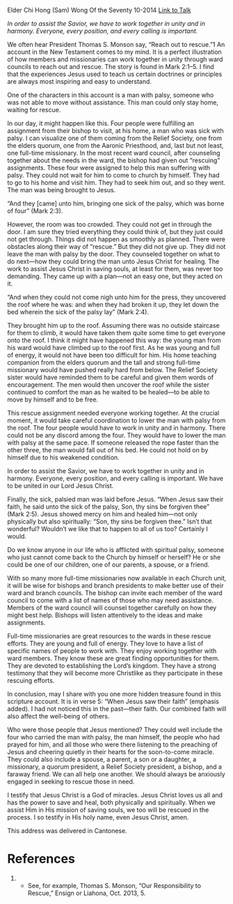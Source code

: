 Elder Chi Hong (Sam) Wong
Of the Seventy
10-2014
[Link to Talk](https://www.churchofjesuschrist.org/study/general-conference/2014/10/rescue-in-unity?lang=eng)

_In order to assist the Savior, we have to work together in unity and in harmony. Everyone, every position, and every calling is important._

We often hear President Thomas S. Monson say, “Reach out to rescue.”1 An account in the New Testament comes to my mind. It is a perfect illustration of how members and missionaries can work together in unity through ward councils to reach out and rescue. The story is found in Mark 2:1–5. I find that the experiences Jesus used to teach us certain doctrines or principles are always most inspiring and easy to understand.

One of the characters in this account is a man with palsy, someone who was not able to move without assistance. This man could only stay home, waiting for rescue.

In our day, it might happen like this. Four people were fulfilling an assignment from their bishop to visit, at his home, a man who was sick with palsy. I can visualize one of them coming from the Relief Society, one from the elders quorum, one from the Aaronic Priesthood, and, last but not least, one full-time missionary. In the most recent ward council, after counseling together about the needs in the ward, the bishop had given out “rescuing” assignments. These four were assigned to help this man suffering with palsy. They could not wait for him to come to church by himself. They had to go to his home and visit him. They had to seek him out, and so they went. The man was being brought to Jesus.

“And they [came] unto him, bringing one sick of the palsy, which was borne of four” (Mark 2:3).

However, the room was too crowded. They could not get in through the door. I am sure they tried everything they could think of, but they just could not get through. Things did not happen as smoothly as planned. There were obstacles along their way of “rescue.” But they did not give up. They did not leave the man with palsy by the door. They counseled together on what to do next—how they could bring the man unto Jesus Christ for healing. The work to assist Jesus Christ in saving souls, at least for them, was never too demanding. They came up with a plan—not an easy one, but they acted on it.

“And when they could not come nigh unto him for the press, they uncovered the roof where he was: and when they had broken it up, they let down the bed wherein the sick of the palsy lay” (Mark 2:4).

They brought him up to the roof. Assuming there was no outside staircase for them to climb, it would have taken them quite some time to get everyone onto the roof. I think it might have happened this way: the young man from his ward would have climbed up to the roof first. As he was young and full of energy, it would not have been too difficult for him. His home teaching companion from the elders quorum and the tall and strong full-time missionary would have pushed really hard from below. The Relief Society sister would have reminded them to be careful and given them words of encouragement. The men would then uncover the roof while the sister continued to comfort the man as he waited to be healed—to be able to move by himself and to be free.

This rescue assignment needed everyone working together. At the crucial moment, it would take careful coordination to lower the man with palsy from the roof. The four people would have to work in unity and in harmony. There could not be any discord among the four. They would have to lower the man with palsy at the same pace. If someone released the rope faster than the other three, the man would fall out of his bed. He could not hold on by himself due to his weakened condition.

In order to assist the Savior, we have to work together in unity and in harmony. Everyone, every position, and every calling is important. We have to be united in our Lord Jesus Christ.

Finally, the sick, palsied man was laid before Jesus. “When Jesus saw their faith, he said unto the sick of the palsy, Son, thy sins be forgiven thee” (Mark 2:5). Jesus showed mercy on him and healed him—not only physically but also spiritually: “Son, thy sins be forgiven thee.” Isn’t that wonderful? Wouldn’t we like that to happen to all of us too? Certainly I would.

Do we know anyone in our life who is afflicted with spiritual palsy, someone who just cannot come back to the Church by himself or herself? He or she could be one of our children, one of our parents, a spouse, or a friend.

With so many more full-time missionaries now available in each Church unit, it will be wise for bishops and branch presidents to make better use of their ward and branch councils. The bishop can invite each member of the ward council to come with a list of names of those who may need assistance. Members of the ward council will counsel together carefully on how they might best help. Bishops will listen attentively to the ideas and make assignments.

Full-time missionaries are great resources to the wards in these rescue efforts. They are young and full of energy. They love to have a list of specific names of people to work with. They enjoy working together with ward members. They know these are great finding opportunities for them. They are devoted to establishing the Lord’s kingdom. They have a strong testimony that they will become more Christlike as they participate in these rescuing efforts.

In conclusion, may I share with you one more hidden treasure found in this scripture account. It is in verse 5: “When Jesus saw their faith” (emphasis added). I had not noticed this in the past—their faith. Our combined faith will also affect the well-being of others.

Who were those people that Jesus mentioned? They could well include the four who carried the man with palsy, the man himself, the people who had prayed for him, and all those who were there listening to the preaching of Jesus and cheering quietly in their hearts for the soon-to-come miracle. They could also include a spouse, a parent, a son or a daughter, a missionary, a quorum president, a Relief Society president, a bishop, and a faraway friend. We can all help one another. We should always be anxiously engaged in seeking to rescue those in need.

I testify that Jesus Christ is a God of miracles. Jesus Christ loves us all and has the power to save and heal, both physically and spiritually. When we assist Him in His mission of saving souls, we too will be rescued in the process. I so testify in His holy name, even Jesus Christ, amen.



This address was delivered in Cantonese.

# References
1. - See, for example, Thomas S. Monson, “Our Responsibility to Rescue,” Ensign or Liahona, Oct. 2013, 5.